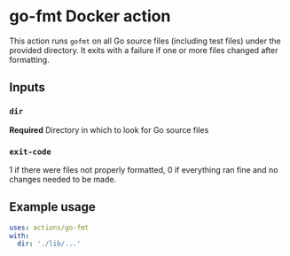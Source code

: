 <!--
    Licensed to the Apache Software Foundation (ASF) under one
    or more contributor license agreements.  See the NOTICE file
    distributed with this work for additional information
    regarding copyright ownership.  The ASF licenses this file
    to you under the Apache License, Version 2.0 (the
    "License"); you may not use this file except in compliance
    with the License.  You may obtain a copy of the License at

      http://www.apache.org/licenses/LICENSE-2.0

    Unless required by applicable law or agreed to in writing,
    software distributed under the License is distributed on an
    "AS IS" BASIS, WITHOUT WARRANTIES OR CONDITIONS OF ANY
    KIND, either express or implied.  See the License for the
    specific language governing permissions and limitations
    under the License.
-->

# go-fmt Docker action
This action runs `gofmt` on all Go source files (including test files) under the provided directory. It exits with a failure if one or more files changed after formatting.

## Inputs

### `dir`
**Required** Directory in which to look for Go source files

### `exit-code`
1 if there were files not properly formatted, 0 if everything ran fine and no changes needed to be made.

## Example usage
```yaml
uses: actions/go-fmt
with:
  dir: './lib/...'
```
